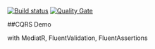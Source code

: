 [![Build status](https://ci.appveyor.com/api/projects/status/e2l7sit0nqwsooo4/branch/master?svg=true)](https://ci.appveyor.com/project/adrianiftode/invoicingsystem/branch/master)
[![Quality Gate](https://sonarqube.com/api/badges/gate?key=adrianiftode_InvoicingSystem)](https://sonarqube.com/dashboard/index/adrianiftode_InvoicingSystem)

##CQRS Demo

with MediatR, FluentValidation, FluentAssertions
